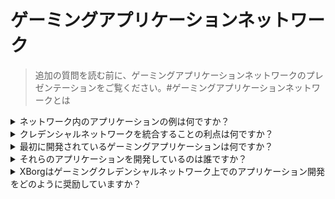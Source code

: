 # ゲーミングアプリケーションネットワーク

> 追加の質問を読む前に、ゲーミングアプリケーションネットワークのプレゼンテーションをご覧ください。#ゲーミングアプリケーションネットワークとは

<details>

<summary>ネットワーク内のアプリケーションの例は何ですか？</summary>

* **ソウルバウンドランチパッド**: ゲーマーをデジタルアイデンティティに基づいてゲームに接続し、該当するジャンルが好きなゲーマーに独自の投資機会を提供します。
* **プレイヤーエンゲージメントアプリ (gamerbase.gg)**: 任意のゲームやコミュニティの上にエンゲージメント層を構築し、ユニークなアバターに接続します。これはゲームやゲーミングコミュニティにとって優れた獲得ツールとなります。
* **ゲーム内統合**: ゲーム内に認証層を統合し、ジャンルの専門家に独自のゲームモードや特典を提供します。
* **コミュニケーションプロトコル**: ブランドがプレイヤーと接続できるようにし、プレイヤーはコミュニケーション料金を設定できます。
* **評判に基づく資産貸出**: 担保ではなく、あなたの認証と評判に基づいて資産を貸し出します。
* **マッチメイキング**: ゲーマーの全履歴に基づいて、より効率的なゲーム内マッチメイキングを可能にします。
* **分散型ゲーミングコミュニティ**: 分散型ゲーミングコミュニティの作成を可能にするアプリ。
* **eスポーツプレイヤースカウティング**: eスポーツチームや分散型ゲーミングコミュニティによるeスポーツプレイヤーのスカウティングを可能にするアプリ。
* **トーナメントプラットフォーム**: 特定のプレイヤーのパフォーマンスに基づいて制限された、より効率的なトーナメントプラットフォーム。
* **ゲーミングデータアプリ**: プレイヤーを認証に基づいてマッチングするデーティングアプリ。

</details>

<details>

<summary>クレデンシャルネットワークを統合することの利点は何ですか？</summary>

開発者によるクレデンシャルネットワークの利用は、プレイヤーをネットワークにオンボーディングするためのシームレスで効率的なプロセスを提供し、運用効率の向上と、より重要なことに、プレイヤーに対するユーザーエクスペリエンスの向上をもたらします。クレデンシャルネットワークが提供する利点は広範にわたり、それを統合する任意のゲーミングアプリケーションは、そのユーザーベースに比類のない体験を提供することになります。

</details>

<details>

<summary>最初に開発されているゲーミングアプリケーションは何ですか？</summary>

ソウルバウンドランチパッドとプレイヤーエンゲージメントアプリです。

</details>

<details>

<summary>それらのアプリケーションを開発しているのは誰ですか？</summary>

XBorg Labsがこれらのアプリケーションの主要な開発者です。しかし、分散化に伴い、これらのアプリケーションの開発を任意の開発者に開放することを意図しています。

</details>

<details>

<summary>XBorgはゲーミングクレデンシャルネットワーク上でのアプリケーション開発をどのように奨励していますか？</summary>

グラントプログラムにより、アプリケーション開発のインセンティブが提供されます。

</details>